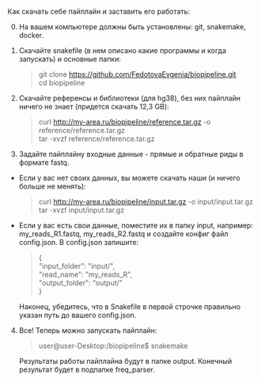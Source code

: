 Как скачать себе пайплайн и заставить его работать:

0) На вашем компьютере должны быть установлены: git, snakemake, docker.

1) Скачайте snakefile (в нем описано какие программы и когда запускать) и основные папки: 
    > git clone https://github.com/FedotovaEvgenia/biopipeline.git \
    > cd biopipeline

2) Скачайте референсы и библиотеки (для hg38), без них пайплайн ничего не знает (придется скачать 12,3 GB):
    > curl http://my-area.ru/biopipeline/reference.tar.gz -o reference/reference.tar.gz \
    > tar -xvzf reference/reference.tar.gz

3) Задайте пайплайну входные данные - прямые и обратные риды в формате fastq.
* Если у вас нет своих данных, вы можете скачать наши (и ничего больше не менять):
     > curl http://my-area.ru/biopipeline/input.tar.gz -o input/input.tar.gz \
     > tar -xvzf input/input.tar.gz
* Если у вас есть свои данные, поместите их в папку input, например: my_reads_R1.fastq, my_reads_R2.fastq и создайте конфиг файл config.json. В config.json запишите:
     > { \
     >   "input_folder": "input/", \
     >   "read_name": "my_reads_R", \
     >   "output_folder": "output/" \
     > } 
     
     Наконец, убедитесь, что в Snakefile в первой строчке правильно указан путь до вашего config.json.

4) Все! Теперь можно запускать пайплайн: 
      > user@user-Desktop:/biopipeline$ snakemake 
      
   Результаты работы пайплайна будут в папке output. Конечный результат будет в подпапке freq_parser.
